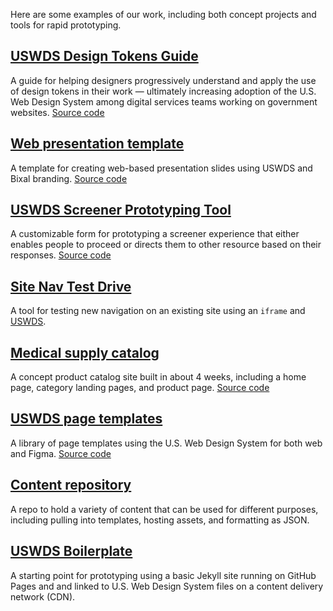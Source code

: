 Here are some examples of our work, including both concept projects and tools for rapid prototyping.

## [USWDS Design Tokens Guide](https://bixal.github.io/uswds-design-tokens-guide/)

A guide for helping designers progressively understand and apply the use of design tokens in their work — ultimately increasing adoption of the U.S. Web Design System among digital services teams working on government websites. [Source code](https://github.com/Bixal/uswds-design-tokens-guide)

## [Web presentation template](https://bixal.github.io/presentation-template/)

A template for creating web-based presentation slides using USWDS and Bixal branding. [Source code](https://github.com/Bixal/presentation-template)

## [USWDS Screener Prototyping Tool](https://bixal.github.io/uswds-screener-prototyping-tool/)

A customizable form for prototyping a screener experience that either enables people to proceed or directs them to other resource based on their responses. [Source code](https://github.com/Bixal/uswds-screener-prototyping-tool)

## [Site Nav Test Drive](https://github.com/Bixal/site-nav-test-drive)

A tool for testing new navigation on an existing site using an `iframe` and [USWDS](https://designsystem.digital.gov/).

## [Medical supply catalog](https://bixal.github.io/med-supply-cat/)

A concept product catalog site built in about 4 weeks, including a home page, category landing pages, and product page. [Source code](https://github.com/Bixal/med-supply-cat)

## [USWDS page templates](https://bixal.github.io/uswds-page-templates/)

A library of page templates using the U.S. Web Design System for both web and Figma. [Source code](https://github.com/Bixal/uswds-page-templates)

## [Content repository](https://github.com/Bixal/rrt-content)
A repo to hold a variety of content that can be used for different purposes, including pulling into templates, hosting assets, and formatting as JSON.

## [USWDS Boilerplate](https://github.com/Bixal/uswds-boilerplate)
A starting point for prototyping using a basic Jekyll site running on GitHub Pages and and linked to U.S. Web Design System files on a content delivery network (CDN).